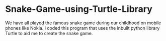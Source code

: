 # Snake-Game-using-Turtle-Library
We have all played the famous snake game during our childhood on mobile phones like Nokia. I coded this program that uses the inbuilt python library Turtle to aid me to create the snake game. 
